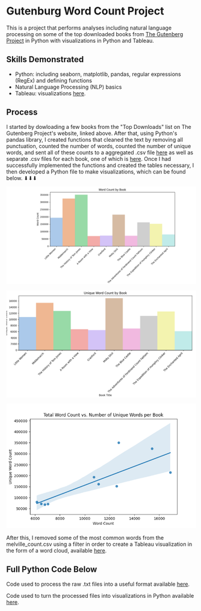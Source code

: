 # Gutenburg Word Count Project
This is a project that performs analyses including natural language processing on some of the top downloaded books from [The Gutenberg Project](https://www.gutenberg.org/) in Python with visualizations in Python and Tableau.

## Skills Demonstrated
* Python: including seaborn, matplotlib, pandas, regular expressions (RegEx) and defining functions
* Natural Language Processing (NLP) basics
* Tableau: visualizations [here](https://public.tableau.com/app/profile/alexander.adams3449/viz/MobyDickUniqueWordCountWordCloud/Sheet1).

## Process
I started by dowloading a few books from the "Top Downloads" list on The Gutenberg Project's website, linked above. 
After that, using Python's pandas library, I created functions that cleaned the text by removing all punctuation, counted the number of words, counted the number of unique words, and sent all of these counts to a aggregated .csv file [here](https://github.com/aadams10046/Gutenburg_Word_Count_Project/blob/main/Word_Count.csv) as well as separate .csv files for each book, one of which is [here](https://github.com/aadams10046/Gutenburg_Word_Count_Project/blob/main/melville_count.csv).
Once I had successfully implemented the functions and created the tables necessary, I then developed a Python file to make visualizations, which can be found below. ⬇⬇⬇

![Word Count by Book](https://github.com/aadams10046/Gutenburg_Word_Count_Project/blob/main/Word_Count_by_Book.png?raw=true)

![Unique Word Count by Book](https://github.com/aadams10046/Gutenburg_Word_Count_Project/blob/main/Unique_Word_Count_by_Bookpng.png)

![Word Count vs. Unique Word Count](https://github.com/aadams10046/Gutenburg_Word_Count_Project/blob/main/Word_Count_v_Unique_Count.png)

After this, I removed some of the most common words from the melville_count.csv using a filter in order to create a Tableau visualization in the form of a word cloud, available [here](https://public.tableau.com/app/profile/alexander.adams3449/viz/MobyDickUniqueWordCountWordCloud/Sheet1).

## Full Python Code Below
Code used to process the raw .txt files into a useful format available [here](https://github.com/aadams10046/Gutenburg_Word_Count_Project/blob/main/word_counter.py).

Code used to turn the processed files into visualizations in Python available [here](https://github.com/aadams10046/Gutenburg_Word_Count_Project/blob/main/grapher.py).
